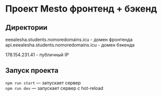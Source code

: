 # Проект Mesto фронтенд + бэкенд

## Директории

eeealesha.students.nomoredomains.icu - домен фронтенда
api.eeealesha.students.nomoredomains.icu - домен бэкенда

178.154.231.41 - публичный IP 

## Запуск проекта

`npm run start` — запускает сервер   
`npm run dev` — запускает сервер с hot-reload
